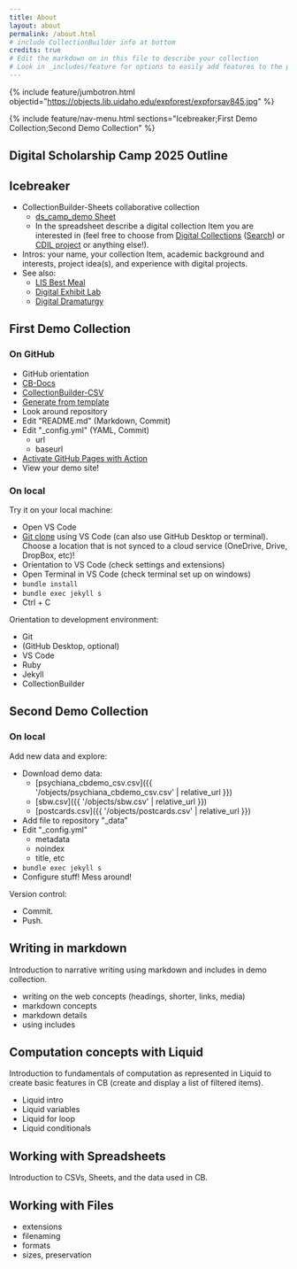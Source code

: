 ```yaml
---
title: About
layout: about
permalink: /about.html
# include CollectionBuilder info at bottom
credits: true
# Edit the markdown on in this file to describe your collection
# Look in _includes/feature for options to easily add features to the page
---
```


{% include feature/jumbotron.html objectid="https://objects.lib.uidaho.edu/expforest/expforsav845.jpg" %}

{% include feature/nav-menu.html sections="Icebreaker;First Demo Collection;Second Demo Collection" %}

## Digital Scholarship Camp 2025 Outline

## Icebreaker

- CollectionBuilder-Sheets collaborative collection
    - [ds_camp_demo Sheet](https://docs.google.com/spreadsheets/d/1zaMXOFtCO5boHdN7UP8QNfjndoEaTzsG6RmoZNVoJGQ/edit?gid=0#gid=0)
    - In the spreadsheet describe a digital collection Item you are interested in (feel free to choose from [Digital Collections](https://www.lib.uidaho.edu/digital/home/collections.html) ([Search](https://digital.lib.uidaho.edu/search)) or [CDIL project](https://cdil.lib.uidaho.edu/projects/) or anything else!).
- Intros: your name, your collection Item, academic background and interests, project idea(s), and experience with digital projects.
- See also:
    - [LIS Best Meal](https://collectionbuilder-lis.github.io/best-meal/)
    - [Digital Exhibit Lab](https://github.com/learn-static/digital-exhibit-lab)
    - [Digital Dramaturgy](https://github.com/digitaldramaturgy/digitaldramaturgy.github.io)

## First Demo Collection

### On GitHub

- GitHub orientation
- [CB-Docs](https://collectionbuilder.github.io/cb-docs/)
- [CollectionBuilder-CSV](https://github.com/CollectionBuilder/collectionbuilder-csv)
- [Generate from template](https://collectionbuilder.github.io/cb-docs/docs/repository/)
- Look around repository
- Edit "README.md" (Markdown, Commit)
- Edit "_config.yml" (YAML, Commit)
    - url
    - baseurl
- [Activate GitHub Pages with Action](https://collectionbuilder.github.io/cb-docs/docs/deploy/actions/)
- View your demo site!

### On local

Try it on your local machine:

- Open VS Code
- [Git clone](https://collectionbuilder.github.io/cb-docs/docs/repository/clone/) using VS Code (can also use GitHub Desktop or terminal). Choose a location that is not synced to a cloud service (OneDrive, Drive, DropBox, etc)!
- Orientation to VS Code (check settings and extensions)
- Open Terminal in VS Code (check terminal set up on windows)
- `bundle install`
- `bundle exec jekyll s`
- Ctrl + C

Orientation to development environment:

- Git
- (GitHub Desktop, optional)
- VS Code
- Ruby
- Jekyll
- CollectionBuilder

## Second Demo Collection

### On local

Add new data and explore:

- Download demo data: 
    - [psychiana_cbdemo_csv.csv]({{ '/objects/psychiana_cbdemo_csv.csv' | relative_url }})
    - [sbw.csv]({{ '/objects/sbw.csv' | relative_url }})
    - [postcards.csv]({{ '/objects/postcards.csv' | relative_url }})
- Add file to repository "_data"
- Edit "_config.yml"
    - metadata
    - noindex
    - title, etc
- `bundle exec jekyll s`
- Configure stuff! Mess around!

Version control:

- Commit.
- Push.

## Writing in markdown

Introduction to narrative writing using markdown and includes in demo collection.

- writing on the web concepts (headings, shorter, links, media)
- markdown concepts
- markdown details
- using includes

## Computation concepts with Liquid

Introduction to fundamentals of computation as represented in Liquid to create basic features in CB (create and display a list of filtered items). 

- Liquid intro
- Liquid variables
- Liquid for loop
- Liquid conditionals

## Working with Spreadsheets

Introduction to CSVs, Sheets, and the data used in CB.

## Working with Files

- extensions
- filenaming
- formats
- sizes, preservation
